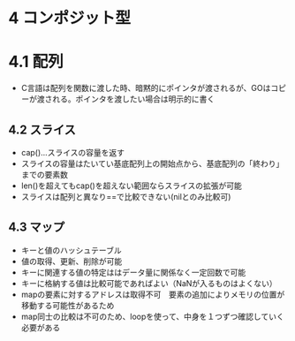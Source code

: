 # 4 コンポジット型

# 4.1 配列
* C言語は配列を関数に渡した時、暗黙的にポインタが渡されるが、GOはコピーが渡される。ポインタを渡したい場合は明示的に書く

## 4.2 スライス
* cap()…スライスの容量を返す
* スライスの容量はたいてい基底配列上の開始点から、基底配列の「終わり」までの要素数
* len()を超えてもcap()を超えない範囲ならスライスの拡張が可能
* スライスは配列と異なり==で比較できない(nilとのみ比較可)

## 4.3 マップ
* キーと値のハッシュテーブル
* 値の取得、更新、削除が可能
* キーに関連する値の特定ははデータ量に関係なく一定回数で可能
* キーに格納する値は比較可能であればよい（NaNが入るものはよくない）
* mapの要素に対するアドレスは取得不可　要素の追加によりメモリの位置が移動する可能性があるため
* map同士の比較は不可のため、loopを使って、中身を１つずつ確認していく必要がある
